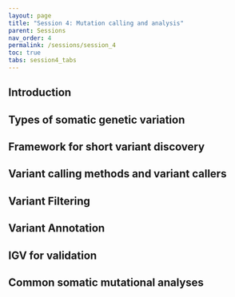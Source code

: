 ```yaml
---
layout: page
title: "Session 4: Mutation calling and analysis"
parent: Sessions
nav_order: 4
permalink: /sessions/session_4
toc: true
tabs: session4_tabs
---
```


## Introduction

## Types of somatic genetic variation

## Framework for short variant discovery

## Variant calling methods and variant callers

## Variant Filtering

## Variant Annotation

## IGV for validation

## Common somatic mutational analyses

